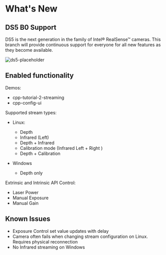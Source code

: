 # What's New

## DS5 B0 Support

DS5 is the next generation in the family of Intel® RealSense™ cameras.
This branch will provide continuous support for everyone for all new features as they become available.

![ds5-placeholder](./ds5-placeholder.png)


## Enabled functionality
Demos:
- cpp-tutorial-2-streaming
- cpp-config-ui

Supported stream types:
- Linux:
    - Depth
    - Infrared (Left)
    - Depth + Infrared
    - Calibration mode (Infrared Left + Right )
    - Depth + Calibration

- Windows
    - Depth only

Extrinsic and Intrinsic API
Control:
- Laser Power
- Manual Exposure
- Manual Gain

## Known Issues
- Exposure Control set value updates with delay
- Camera often fails when changing stream configuration on Linux. Requires physical reconnection
- No Infrared streaming on Windows
